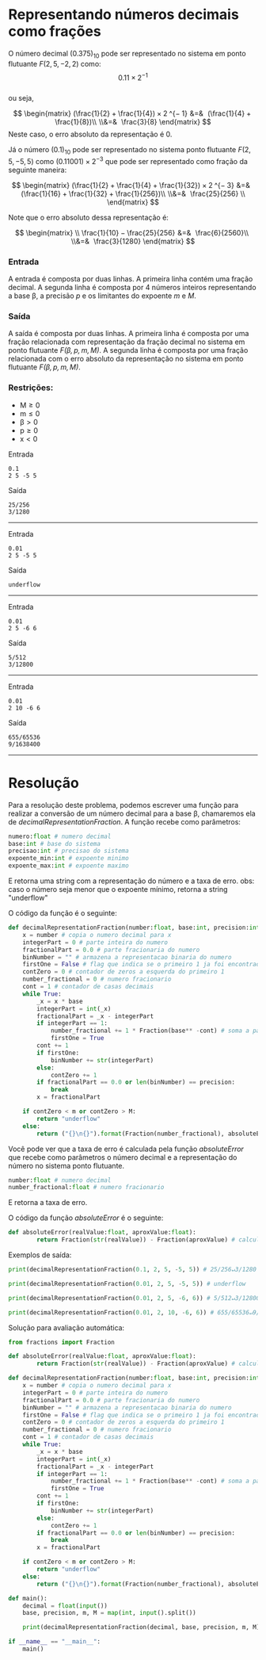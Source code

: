 # Representando números decimais como frações

O número decimal $(0.375)_{10}$ pode ser representado no sistema em ponto flutuante $F(2, 5, -2, 2)$ como:<br>
$$0.11 × 2 ^{− 1}$$
<br>ou seja, 

$$
\begin{matrix}
(\frac{1}{2} + \frac{1}{4}) × 2 ^{− 1} &=&
                         (\frac{1}{4} + \frac{1}{8})\\ \\&=&
                                     \frac{3}{8}
\end{matrix}
$$
Neste caso, o erro absoluto da representação é 0.

Já o número $(0.1)_{10}$ pode ser representado no sistema ponto flutuante $F(2, 5,  − 5, 5)$ como $(0.11001) × 2^{−3}$ que pode ser representado como fração da seguinte maneira:<br>


$$
\begin{matrix}
(\frac{1}{2} + \frac{1}{4} + \frac{1}{32}) × 2 ^{− 3} &=&
                         (\frac{1}{16} + \frac{1}{32} + \frac{1}{256})\\ \\&=&
                                     \frac{25}{256}
                                    \\
\end{matrix}
$$

Note que o erro absoluto dessa representação é:

$$
\begin{matrix}
\\
\frac{1}{10} − \frac{25}{256} &=&
                         \frac{6}{2560}\\ \\&=&
                                     \frac{3}{1280}
\end{matrix}
$$

### Entrada
A entrada é composta por duas linhas. A primeira linha contém uma fração decimal. A segunda linha é composta por 4 números inteiros representando a base β, a precisão *p* e os limitantes do expoente *m* e *M*.

### Saída
A saída é composta por duas linhas. A primeira linha é composta por uma fração relacionada com representação da fração decimal no sistema em ponto flutuante *F(β, p, m, M)*. A segunda linha é composta por uma fração relacionada com o erro absoluto da representação no sistema em ponto flutuante *F(β, p, m, M)*.

### Restrições:

- M ≥ 0
- m ≤ 0
- β > 0
- p ≥ 0
- x < 0

Entrada

    0.1
    2 5 -5 5
Saída

    25/256
    3/1280

---
Entrada

    0.01 
    2 5 -5 5
Saída

    underflow  
---
Entrada

    0.01
    2 5 -6 6
Saída

    5/512
    3/12800
---
Entrada

    0.01
    2 10 -6 6
Saída

    655/65536
    9/1638400

---

# Resolução
Para a resolução deste problema, podemos escrever uma função para realizar a conversão de um número decimal para a base β, chamaremos ela de _decimalRepresentationFraction_.
A função recebe como parâmetros:
```python
numero:float # numero decimal
base:int # base do sistema
precisao:int # precisao do sistema
expoente_min:int # expoente minimo
expoente_max:int # expoente maximo
```
E retorna uma string com a representação do número e a taxa de erro.
obs: caso o número seja menor que o expoente mínimo, retorna a string "underflow"

O código da função é o seguinte:
```python
def decimalRepresentationFraction(number:float, base:int, precision:int, m:int, M:int):
    x = number # copia o numero decimal para x
    integerPart = 0 # parte inteira do numero
    fractionalPart = 0.0 # parte fracionaria do numero
    binNumber = "" # armazena a representacao binaria do numero
    firstOne = False # flag que indica se o primeiro 1 ja foi encontrado
    contZero = 0 # contador de zeros a esquerda do primeiro 1
    number_fractional = 0 # numero fracionario
    cont = 1 # contador de casas decimais
    while True:        
        _x = x * base
        integerPart = int(_x)
        fractionalPart = _x - integerPart
        if integerPart == 1: 
            number_fractional += 1 * Fraction(base** -cont) # soma a parte fracionaria do numero
            firstOne = True        
        cont += 1
        if firstOne:
            binNumber += str(integerPart)
        else:
            contZero += 1
        if fractionalPart == 0.0 or len(binNumber) == precision:
            break
        x = fractionalPart

    if contZero < m or contZero > M:
        return "underflow"
    else:
        return ("{}\n{}").format(Fraction(number_fractional), absoluteError(number, number_fractional))
```

Você pode ver que a taxa de erro é calculada pela função _absoluteError_ que recebe como parâmetros o número decimal e a representação do número no sistema ponto flutuante.
```python
number:float # numero decimal
number_fractional:float # numero fracionario
```
E retorna a taxa de erro.

O código da função _absoluteError_ é o seguinte:
```python
def absoluteError(realValue:float, aproxValue:float):
        return Fraction(str(realValue)) - Fraction(aproxValue) # calcula o erro absoluto

```

Exemplos de saída:
```python
print(decimalRepresentationFraction(0.1, 2, 5, -5, 5)) # 25/256↵3/1280

print(decimalRepresentationFraction(0.01, 2, 5, -5, 5)) # underflow

print(decimalRepresentationFraction(0.01, 2, 5, -6, 6)) # 5/512↵3/12800

print(decimalRepresentationFraction(0.01, 2, 10, -6, 6)) # 655/65536↵9/1638400
```

Solução para avaliação automática:
```python
from fractions import Fraction

def absoluteError(realValue:float, aproxValue:float):
        return Fraction(str(realValue)) - Fraction(aproxValue) # calcula o erro absoluto

def decimalRepresentationFraction(number:float, base:int, precision:int, m:int, M:int):
    x = number # copia o numero decimal para x
    integerPart = 0 # parte inteira do numero
    fractionalPart = 0.0 # parte fracionaria do numero
    binNumber = "" # armazena a representacao binaria do numero
    firstOne = False # flag que indica se o primeiro 1 ja foi encontrado
    contZero = 0 # contador de zeros a esquerda do primeiro 1
    number_fractional = 0 # numero fracionario
    cont = 1 # contador de casas decimais
    while True:        
        _x = x * base
        integerPart = int(_x)
        fractionalPart = _x - integerPart
        if integerPart == 1: 
            number_fractional += 1 * Fraction(base** -cont) # soma a parte fracionaria do numero
            firstOne = True        
        cont += 1
        if firstOne:
            binNumber += str(integerPart)
        else:
            contZero += 1
        if fractionalPart == 0.0 or len(binNumber) == precision:
            break
        x = fractionalPart

    if contZero < m or contZero > M:
        return "underflow"
    else:
        return ("{}\n{}").format(Fraction(number_fractional), absoluteError(number, number_fractional))

def main():
    decimal = float(input())
    base, precision, m, M = map(int, input().split())

    print(decimalRepresentationFraction(decimal, base, precision, m, M))

if __name__ == "__main__":
    main()
```